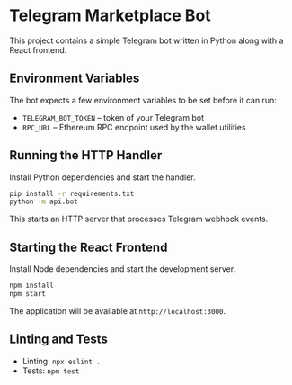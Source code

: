 # Telegram Marketplace Bot

This project contains a simple Telegram bot written in Python along with a React frontend.

## Environment Variables

The bot expects a few environment variables to be set before it can run:

- `TELEGRAM_BOT_TOKEN` – token of your Telegram bot
- `RPC_URL` – Ethereum RPC endpoint used by the wallet utilities

## Running the HTTP Handler

Install Python dependencies and start the handler.

```bash
pip install -r requirements.txt
python -m api.bot
```

This starts an HTTP server that processes Telegram webhook events.

## Starting the React Frontend

Install Node dependencies and start the development server.

```bash
npm install
npm start
```

The application will be available at `http://localhost:3000`.

## Linting and Tests

- Linting: `npx eslint .`
- Tests: `npm test`
